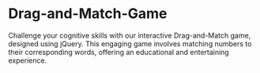 # Drag-and-Match-Game
Challenge your cognitive skills with our interactive Drag-and-Match game, designed using jQuery. This engaging game involves matching numbers to their corresponding words, offering an educational and entertaining experience.
